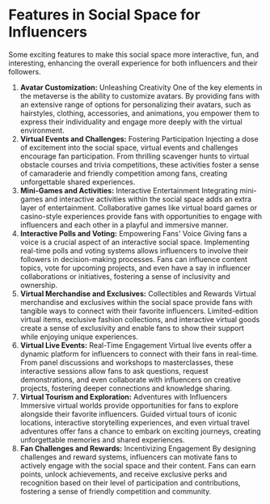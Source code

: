 # Features in Social Space for Influencers

Some exciting features to make this social space more interactive, fun, and interesting, enhancing the overall experience for both influencers and their followers.

1. **Avatar Customization:** Unleashing Creativity One of the key elements in the metaverse is the ability to customize avatars. By providing fans with an extensive range of options for personalizing their avatars, such as hairstyles, clothing, accessories, and animations, you empower them to express their individuality and engage more deeply with the virtual environment.
2. **Virtual Events and Challenges:** Fostering Participation Injecting a dose of excitement into the social space, virtual events and challenges encourage fan participation. From thrilling scavenger hunts to virtual obstacle courses and trivia competitions, these activities foster a sense of camaraderie and friendly competition among fans, creating unforgettable shared experiences.
3. **Mini-Games and Activities:** Interactive Entertainment Integrating mini-games and interactive activities within the social space adds an extra layer of entertainment. Collaborative games like virtual board games or casino-style experiences provide fans with opportunities to engage with influencers and each other in a playful and immersive manner.
4. **Interactive Polls and Voting:** Empowering Fans' Voice Giving fans a voice is a crucial aspect of an interactive social space. Implementing real-time polls and voting systems allows influencers to involve their followers in decision-making processes. Fans can influence content topics, vote for upcoming projects, and even have a say in influencer collaborations or initiatives, fostering a sense of inclusivity and ownership.
5. **Virtual Merchandise and Exclusives:** Collectibles and Rewards Virtual merchandise and exclusives within the social space provide fans with tangible ways to connect with their favorite influencers. Limited-edition virtual items, exclusive fashion collections, and interactive virtual goods create a sense of exclusivity and enable fans to show their support while enjoying unique experiences.
6. **Virtual Live Events:** Real-Time Engagement Virtual live events offer a dynamic platform for influencers to connect with their fans in real-time. From panel discussions and workshops to masterclasses, these interactive sessions allow fans to ask questions, request demonstrations, and even collaborate with influencers on creative projects, fostering deeper connections and knowledge sharing.
7. **Virtual Tourism and Exploration:** Adventures with Influencers Immersive virtual worlds provide opportunities for fans to explore alongside their favorite influencers. Guided virtual tours of iconic locations, interactive storytelling experiences, and even virtual travel adventures offer fans a chance to embark on exciting journeys, creating unforgettable memories and shared experiences.
8. **Fan Challenges and Rewards:** Incentivizing Engagement By designing challenges and reward systems, influencers can motivate fans to actively engage with the social space and their content. Fans can earn points, unlock achievements, and receive exclusive perks and recognition based on their level of participation and contributions, fostering a sense of friendly competition and community.
